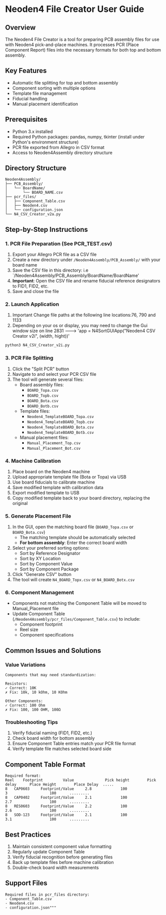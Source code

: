 # Neoden4 File Creator User Guide

## Overview
The Neoden4 File Creator is a tool for preparing PCB assembly files for use with Neoden4 pick-and-place machines. It processes PCR (Place Component Report) files into the necessary formats for both top and bottom assembly.

## Key Features
- Automatic file splitting for top and bottom assembly
- Component sorting with multiple options
- Template file management
- Fiducial handling
- Manual placement identification

## Prerequisites
- Python 3.x installed
- Required Python packages: pandas, numpy, tkinter (install under Python's environment structure)
- PCR file exported from Allegro in CSV format
- Access to Neoden4Assembly directory structure

## Directory Structure
```
Neoden4Assembly/
├── PCB_Assembly/
│   └── BoardName/
│       └── BOARD_NAME.csv
├── pcr_files/
│   ├── Component_Table.csv
│   ├── Neoden4.csv
│   └── configuration.json
└── N4_CSV_Creator_v2a.py
```

## Step-by-Step Instructions

### 1. PCR File Preparation (See PCR_TEST.csv)
1. Export your Allegro PCR file as a CSV file
2. Create a new directory under `/Neoden4Assembly/PCB_Assembly/` with your board name
3. Save the CSV file in this directory: i.e `/Neoden4Assembly/PCB_Assembly/BoardName/BoardName'
4. **Important**: Open the CSV file and rename fiducial reference designators to FID1, FID2, etc.
5. Save and close the file

### 2. Launch Application
1. Important Change file paths at the following line locations:76, 790 and 1133
2. Depending on your os or display, you may need to change the Gui window size on line 2831 ---> 'app = N4SortGUIApp("Neoden4 CSV Creator v2i", (width, hight))'
```bash
python3 N4_CSV_Creator_v2i.py
```

### 3. PCR File Splitting
1. Click the "Split PCR" button
2. Navigate to and select your PCR CSV file
3. The tool will generate several files:
   - Board assembly files:
     * `BOARD_Topa.csv`
     * `BOARD_Topb.csv`
     * `BOARD_Bota.csv`
     * `BOARD_Botb.csv`
   - Template files:
     * `Neoden4_TemplateBOARD_Topa.csv`
     * `Neoden4_TemplateBOARD_Topb.csv`
     * `Neoden4_TemplateBOARD_Bota.csv`
     * `Neoden4_TemplateBOARD_Botb.csv`
   - Manual placement files:
     * `Manual_Placement_Top.csv`
     * `Manual_Placement_Bot.csv`

### 4. Machine Calibration
1. Place board on the Neoden4 machine
2. Upload appropriate template file (Bota or Topa) via USB
3. Use board fiducials to calibrate machine
4. Save modified template with calibration data
5. Export modified template to USB
6. Copy modified template back to your board directory, replacing the original

### 5. Generate Placement File
1. In the GUI, open the matching board file (`BOARD_Topa.csv` or `BOARD_Bota.csv`)
   - The matching template should be automatically selected
   - **For bottom assembly**: Enter the correct board width
2. Select your preferred sorting options:
   - Sort by Reference Designator
   - Sort by XY Location
   - Sort by Component Value
   - Sort by Component Package
3. Click "Generate CSV" button
4. The tool will create `N4_BOARD_Topx.csv` or `N4_BOARD_Botx.csv`

### 6. Component Management
- Components not matching the Component Table will be moved to Manual_Placement file
- Update Component Table (`/Neoden4Assembly/pcr_files/Component_Table.csv`) to include:
  - Component footprint
  - Reel size
  - Component specifications

## Common Issues and Solutions

### Value Variations
    Components that may need standardization:

    Resistors:
    ✓ Correct: 10K
    ✗ Fix: 10k, 10 kOhm, 10 KOhm

    Other Components:
    ✓ Correct: 100 Ohm
    ✗ Fix: 100, 100 OHM, 100Ω

### Troubleshooting Tips
1. Verify fiducial naming (FID1, FID2, etc.)
2. Check board width for bottom assembly
3. Ensure Component Table entries match your PCR file format
4. Verify template file matches selected board side

 ## Component Table Format
    Required format:
    Reel    Footprint	      Value	             Pick height	    Pick delay	    Place Height	    Place Delay  .....
    8	CAP0603	    Footprint/Value	    2.8	            100	                        3                   100	     ......... 
    8	CAP0402	    Footprint/Value	    2.1	            100                         2.7                 100	     .........
    8	RES0603	    Footprint/Value	    2.2	            100                         2.6                 100	     .........	
    8	SOD-123	    Footprint/Value	    2.1	            100	                        3.1                 100	     .........	


## Best Practices
1. Maintain consistent component value formatting
2. Regularly update Component Table
3. Verify fiducial recognition before generating files
4. Back up template files before machine calibration
5. Double-check board width measurements


## Support Files
    Required files in pcr_files directory:
    - Component_Table.csv
    - Neoden4.csv
    - configuration.json"""
